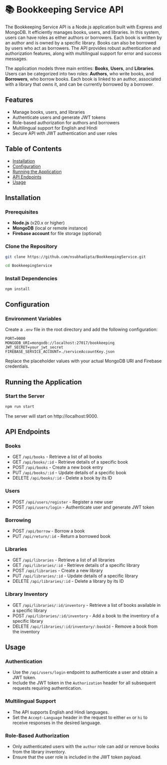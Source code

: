 # 📚 Bookkeeping Service API
The Bookkeeping Service API is a Node.js application built with Express and MongoDB. It efficiently manages books, users, and libraries. In this system, users can have roles as either authors or borrowers. Each book is written by an author and is owned by a specific library. Books can also be borrowed by users who act as borrowers. The API provides robust authentication and authorization features, along with multilingual support for error and success messages.

The application models three main entities: **Books**, **Users**, and **Libraries**. Users can be categorized into two roles: **Authors**, who write books, and **Borrowers**, who borrow books. Each book is linked to an author, associated with a library that owns it, and can be currently borrowed by a borrower.


## Features

- Manage books, users, and libraries
- Authenticate users and generate JWT tokens
- Role-based authorization for authors and borrowers
- Multilingual support for English and Hindi
- Secure API with JWT authentication and user roles

## Table of Contents

- [Installation](#installation)
- [Configuration](#configuration)
- [Running the Application](#running-the-application)
- [API Endpoints](#api-endpoints)
- [Usage](#usage)

## Installation

### Prerequisites

- **Node.js** (v20.x or higher)
- **MongoDB** (local or remote instance)
- **Firebase account** for file storage (optional)

### Clone the Repository

```bash
git clone https://github.com/nsubhadipta/BookkeepingService.git
```
```bash
cd BookkeepingService
```

### Install Dependencies

```bash
npm install
```


## Configuration
### Environment Variables
Create a `.env` file in the root directory and add the following configuration:

```plaintext
PORT=9000
MONGODB_URI=mongodb://localhost:27017/bookkeeping
JWT_SECRET=your_jwt_secret
FIREBASE_SERVICE_ACCOUNT=./serviceAccountKey.json
```

Replace the placeholder values with your actual MongoDB URI and Firebase credentials.

## Running the Application

### Start the Server
```bash
npm run start
```

The server will start on http://localhost:9000.


## API Endpoints
### Books
- GET `/api/books` - Retrieve a list of all books
- GET `/api/books/:id` - Retrieve details of a specific book
- POST `/api/books` - Create a new book entry
- PUT `/api/books/:id` - Update details of a specific book
- DELETE `/api/books/:id` - Delete a book by its ID
### Users
- POST `/api/users/register` - Register a new user
- POST `/api/users/login` - Authenticate user and generate JWT token
### Borrowing
- POST `/api/borrow` - Borrow a book
- PUT `/api/return/:id` - Return a borrowed book
### Libraries
- GET `/api/libraries` - Retrieve a list of all libraries
- GET `/api/libraries/:id` - Retrieve details of a specific library
- POST `/api/libraries` - Create a new library
- PUT `/api/libraries/:id` - Update details of a specific library
- DELETE `/api/libraries/:id` - Delete a library by its ID
### Library Inventory
- GET `/api/libraries/:id/inventory` - Retrieve a list of books available in a specific library
- POST `/api/libraries/:id/inventory` - Add a book to the inventory of a specific library
- DELETE `/api/libraries/:id/inventory/:bookId` - Remove a book from the inventory


## Usage
### Authentication
- Use the `/api/users/login` endpoint to authenticate a user and obtain a JWT token.
- Include the JWT token in the `Authorization` header for all subsequent requests requiring authentication.
### Multilingual Support
- The API supports English and Hindi languages.
- Set the `Accept-Language` header in the request to either `en` or `hi` to receive responses in the desired language.
### Role-Based Authorization
- Only authenticated users with the `author` role can add or remove books from the library inventory.
- Ensure that the user role is included in the JWT token payload.